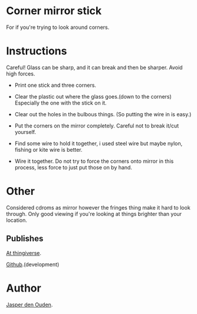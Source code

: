 
# Corner mirror stick
For if you're trying to look around corners.

# Instructions
Careful! Glass can be sharp, and it can break and then be sharper. Avoid high
forces.

* Print one stick and three corners.

* Clear the plastic out where the glass goes.(down to the corners) Especially 
the one with the stick on it.

* Clear out the holes in the bulbous things. (So putting the wire in is easy.)

* Put the corners on the mirror completely. Careful not to break it/cut yourself.

* Find some wire to hold it together, i used steel wire but maybe nylon, fishing
or kite wire is better.

* Wire it together. Do not try to force the corners onto mirror in this process,
less force to just put those on by hand.

# Other
Considered cdroms as mirror however the fringes thing make it hard to look 
through. Only good viewing if you're looking at things brighter than your
location.

## Publishes
[At thingiverse](http://www.thingiverse.com/thing:79404?save=success).

[Github](https://github.com/o-jasper/various_physibles).(development)

# Author
[Jasper den Ouden](http://www.ojasper.nl/).

